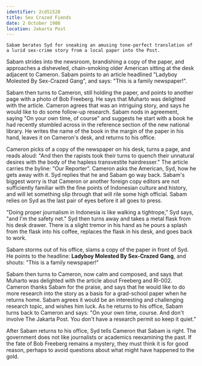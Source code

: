 ```yaml
---
identifier: 2cd51520
title: Sex Crazed Fiends
date: 2 October 1988 
location: Jakarta Post
---
```


``` synopsis
Sabam berates Syd for sneaking an amusing tone-perfect translation of a lurid sex-crime story from a local paper into the Post.  
```

Sabam strides into the newsroom, brandishing a copy of the paper, and
approaches a disheveled, chain-smoking older American sitting at the
desk adjacent to Cameron. Sabam points to an article headlined "Ladyboy
Molested By Sex-Crazed Gang", and says: "This is a family newspaper!".

Sabam then turns to Cameron, still holding the paper, and points to
another page with a photo of Bob Freeberg. He says that Muharto was
delighted with the article. Cameron agrees that was an intriguing story,
and says he would like to do some follow-up research. Sabam nods in
agreement, saying "On your own time, of course" and suggests he start
with a book he had recently stumbled across in the reference section of
the new national library. He writes the name of the book in the margin
of the paper in his hand, leaves it on Cameron's desk, and returns to
his office.

Cameron picks of a copy of the newspaper on his desk, turns a page, and
reads aloud: "And then the rapists took their turns to quench their
unnatural desires with the body of the hapless transvestite
hairdresser." The article carries the byline: "Our Reporter". Cameron
asks the American, Syd, how he gets away with it. Syd replies that he
and Sabam go way back. Sabam's biggest worry is that Cameron or another
foreign copy editors are not sufficiently familiar with the fine points
of Indonesian culture and history, and will let something slip through
that will rile some high official. Sabam relies on Syd as the last pair
of eyes before it all goes to press.

"Doing proper journalism in Indonesia is like walking a tightrope," Syd
says, "and I'm the safety net." Syd then turns away and takes a metal
flask from his desk drawer. There is a slight tremor in his hand as he
pours a splash from the flask into his coffee, replaces the flask in his
desk, and goes back to work.

Sabam storms out of his office, slams a copy of the paper in front of
Syd. He points to the headline: **Ladyboy Molested By Sex-Crazed**
**Gang**, and shouts: "This is a family newspaper!"

Sabam then turns to Cameron, now calm and composed, and says that
Muharto was delighted with the article about Freeberg and RI-002.
Cameron thanks Sabam for the praise, and says that he would like to do
more research into the story as a basis for a grad-school paper when he
returns home. Sabam agrees it would be an interesting and challenging
research topic, and wishes him luck. As he returns to his office, Sabam
turns back to Cameron and says: "On your own time, course. And don't
involve The Jakarta Post. You don't have a research permit so keep it
quiet."

After Sabam returns to his office, Syd tells Cameron that Sabam is
right. The government does not like journalists or academics reexamining
the past. If the fate of Bob Freeberg remains a mystery, they must think
it is for good reason, perhaps to avoid questions about what might have
happened to the gold.

